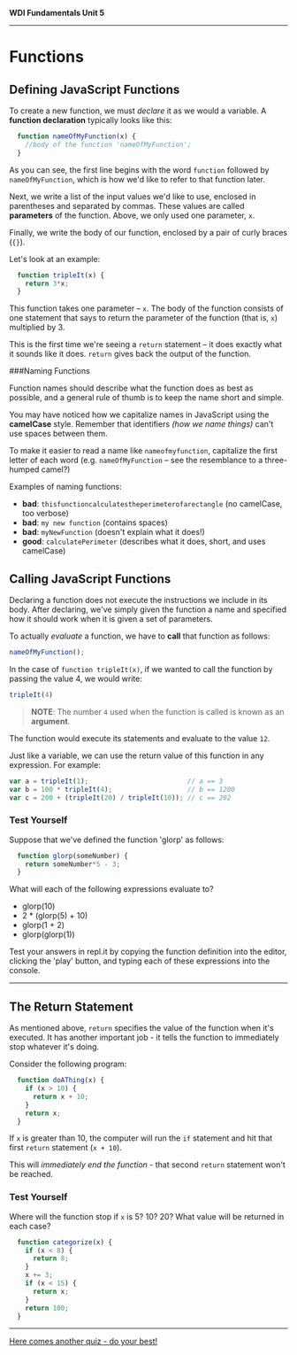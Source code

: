 **WDI Fundamentals Unit 5**

---

# Functions

## Defining JavaScript Functions

To create a new function, we must *declare* it as we would a variable.  A **function declaration** typically looks like this:

```javascript
  function nameOfMyFunction(x) {
    //body of the function 'nameOfMyFunction';
  }
```

As you can see, the first line begins with the word `function` followed by `nameOfMyFunction`, which is how we'd like to refer to that function later.

Next, we write a list of the input values we'd like to use, enclosed in parentheses and separated by commas. These values are called **parameters** of the function.  Above, we only used one parameter, `x`.

Finally, we write the body of our function, enclosed by a pair of curly braces (`{}`).

Let's look at an example:

```javascript
  function tripleIt(x) {
    return 3*x;
  }
```

This function takes one parameter – `x`. The body of the function consists of one statement that says to return the parameter of the function (that is, `x`) multiplied by 3.

This is the first time we're seeing a `return` statement – it does exactly what it sounds like it does. `return` gives back the output of the function.

###Naming Functions

Function names should describe what the function does as best as possible, and a general rule of thumb is to keep the name short and simple.

You may have noticed how we capitalize names in JavaScript using the **camelCase** style. Remember that identifiers *(how we name things)* can't use spaces between them.

To make it easier to read a name like `nameofmyfunction`, capitalize the first letter of each word (e.g. `nameOfMyFunction` – see the resemblance to a three-humped camel?)

Examples of naming functions:

- **bad**:  `thisfunctioncalculatestheperimeterofarectangle` (no camelCase, too verbose)
- **bad**:  `my new function` (contains spaces)
- **bad**:  `myNewFunction` (doesn't explain what it does!)
- **good**: `calculatePerimeter` (describes what it does, short, and uses camelCase)


## Calling JavaScript Functions

Declaring a function does not execute the instructions we include in its body. After declaring, we've simply given the function a name and specified how it should work when it is given a set of parameters.

To actually *evaluate* a function, we have to **call** that function as follows:

 ```javascript
 nameOfMyFunction();
 ```

In the case of `function tripleIt(x)`, if we wanted to call the function by passing the value 4, we would write:

```javascript
tripleIt(4)
```

> **NOTE**: The number `4` used when the function is called is known as an **argument**.

The function would execute its statements and evaluate to the value `12`.

Just like a variable, we can use the return value of this function in any expression. For example:

```javascript
var a = tripleIt(1);                         // a == 3
var b = 100 * tripleIt(4);                   // b == 1200
var c = 200 + (tripleIt(20) / tripleIt(10)); // c == 202
```


### Test Yourself

Suppose that we've defined the function 'glorp' as follows:

```javascript
  function glorp(someNumber) {
    return someNumber*5 - 3;
  }
```

What will each of the following expressions evaluate to?
* glorp(10)
* 2 * (glorp(5) + 10)
* glorp(1 + 2)
* glorp(glorp(1))

Test your answers in repl.it by copying the function definition into the editor, clicking the 'play' button, and typing each of these expressions into the console.

---

## The Return Statement

As mentioned above, `return` specifies the value of the function when it's executed. It has another important job - it tells the function to immediately stop whatever it's doing.

Consider the following program:

```javascript
  function doAThing(x) {
    if (x > 10) {
      return x + 10;
    }
    return x;
  }
```

If `x` is greater than 10, the computer will run the `if` statement and hit that first `return` statement (`x + 10`).

This will *immediately end the function* - that second `return` statement won't be reached.

### Test Yourself

Where will the function stop if `x` is 5? 10? 20? What value will be returned in each case?

```javascript
  function categorize(x) {
    if (x < 8) {
      return 8;
    }
    x += 3;
    if (x < 15) {
      return x;
    }
    return 100;
  }
```

---
[Here comes another quiz - do your best!](03_quiz.md)
